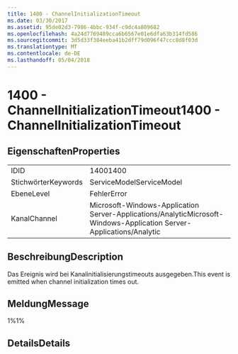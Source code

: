 ```yaml
---
title: 1400 - ChannelInitializationTimeout
ms.date: 03/30/2017
ms.assetid: 95de02d3-7986-4bbc-934f-c9dc4a809682
ms.openlocfilehash: 4a24d7769489cca6b6567e01e6dfa63b314fd586
ms.sourcegitcommit: 3d5d33f384eeba41b2dff79d096f47ccc8d8f03d
ms.translationtype: MT
ms.contentlocale: de-DE
ms.lasthandoff: 05/04/2018
---
```

# <a name="1400---channelinitializationtimeout"></a><span data-ttu-id="d3d4b-102">1400 - ChannelInitializationTimeout</span><span class="sxs-lookup"><span data-stu-id="d3d4b-102">1400 - ChannelInitializationTimeout</span></span>
## <a name="properties"></a><span data-ttu-id="d3d4b-103">Eigenschaften</span><span class="sxs-lookup"><span data-stu-id="d3d4b-103">Properties</span></span>  
  
|||  
|-|-|  
|<span data-ttu-id="d3d4b-104">ID</span><span class="sxs-lookup"><span data-stu-id="d3d4b-104">ID</span></span>|<span data-ttu-id="d3d4b-105">1400</span><span class="sxs-lookup"><span data-stu-id="d3d4b-105">1400</span></span>|  
|<span data-ttu-id="d3d4b-106">Stichwörter</span><span class="sxs-lookup"><span data-stu-id="d3d4b-106">Keywords</span></span>|<span data-ttu-id="d3d4b-107">ServiceModel</span><span class="sxs-lookup"><span data-stu-id="d3d4b-107">ServiceModel</span></span>|  
|<span data-ttu-id="d3d4b-108">Ebene</span><span class="sxs-lookup"><span data-stu-id="d3d4b-108">Level</span></span>|<span data-ttu-id="d3d4b-109">Fehler</span><span class="sxs-lookup"><span data-stu-id="d3d4b-109">Error</span></span>|  
|<span data-ttu-id="d3d4b-110">Kanal</span><span class="sxs-lookup"><span data-stu-id="d3d4b-110">Channel</span></span>|<span data-ttu-id="d3d4b-111">Microsoft-Windows-Application Server-Applications/Analytic</span><span class="sxs-lookup"><span data-stu-id="d3d4b-111">Microsoft-Windows-Application Server-Applications/Analytic</span></span>|  
  
## <a name="description"></a><span data-ttu-id="d3d4b-112">Beschreibung</span><span class="sxs-lookup"><span data-stu-id="d3d4b-112">Description</span></span>  
 <span data-ttu-id="d3d4b-113">Das Ereignis wird bei Kanalinitialisierungstimeouts ausgegeben.</span><span class="sxs-lookup"><span data-stu-id="d3d4b-113">This event is emitted when channel initialization times out.</span></span>  
  
## <a name="message"></a><span data-ttu-id="d3d4b-114">Meldung</span><span class="sxs-lookup"><span data-stu-id="d3d4b-114">Message</span></span>  
 <span data-ttu-id="d3d4b-115">1%</span><span class="sxs-lookup"><span data-stu-id="d3d4b-115">1%</span></span>  
  
## <a name="details"></a><span data-ttu-id="d3d4b-116">Details</span><span class="sxs-lookup"><span data-stu-id="d3d4b-116">Details</span></span>
